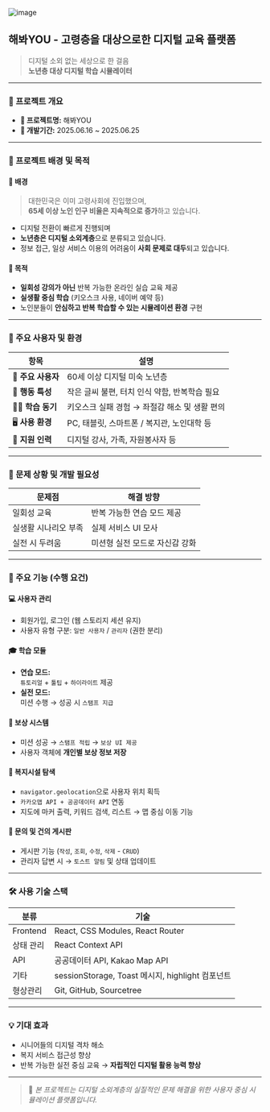 ![image](https://github.com/user-attachments/assets/41a95458-2e88-4c5c-a1be-3d992e2083fb)

## 해봐YOU - 고령층을 대상으로한 디지털 교육 플랫폼
> 디지털 소외 없는 세상으로 한 걸음  
> **노년층 대상 디지털 학습 시뮬레이터**

---

### 📅 프로젝트 개요

- **📌 프로젝트명:** 해봐YOU  
- **📆 개발기간:** 2025.06.16 ~ 2025.06.25

---

### 🧠 프로젝트 배경 및 목적

#### 📍 배경

> 대한민국은 이미 고령사회에 진입했으며,  
> **65세 이상 노인 인구 비율은 지속적으로 증가**하고 있습니다.

- 디지털 전환이 빠르게 진행되며
- **노년층은 디지털 소외계층**으로 분류되고 있습니다.
- 정보 접근, 일상 서비스 이용의 어려움이 **사회 문제로 대두**되고 있습니다.

#### 🎯 목적

- **일회성 강의가 아닌** 반복 가능한 온라인 실습 교육 제공
- **실생활 중심 학습** (키오스크 사용, 네이버 예약 등)
- 노인분들이 **안심하고 반복 학습할 수 있는 시뮬레이션 환경** 구현

---

### 👥 주요 사용자 및 환경

| 항목 | 설명 |
|------|------|
| 👵 **주요 사용자** | 60세 이상 디지털 미숙 노년층 |
| 💬 **행동 특성** | 작은 글씨 불편, 터치 인식 약함, 반복학습 필요 |
| 🧑‍🏫 **학습 동기** | 키오스크 실패 경험 → 좌절감 해소 및 생활 편의 |
| 🖥️ **사용 환경** | PC, 태블릿, 스마트폰 / 복지관, 노인대학 등 |
| 🙋 **지원 인력** | 디지털 강사, 가족, 자원봉사자 등 |

---

### 🚧 문제 상황 및 개발 필요성

| 문제점 | 해결 방향 |
|--------|------------|
| 일회성 교육 | 반복 가능한 연습 모드 제공 |
| 실생활 시나리오 부족 | 실제 서비스 UI 모사 |
| 실전 시 두려움 | 미션형 실전 모드로 자신감 강화 |

---

### 🔧 주요 기능 (수행 요건)

#### 💻 사용자 관리
- 회원가입, 로그인 (웹 스토리지 세션 유지)
- 사용자 유형 구분: `일반 사용자` / `관리자` (권한 분리)

#### 🎓 학습 모듈
- **연습 모드:**  
  `튜토리얼` + `툴팁` + `하이라이트` 제공
- **실전 모드:**  
  미션 수행 → 성공 시 `스탬프 지급`

#### 🎁 보상 시스템
- 미션 성공 → `스탬프 적립` → `보상 UI 제공`
- 사용자 객체에 **개인별 보상 정보 저장**

#### 📍 복지시설 탐색
- `navigator.geolocation`으로 사용자 위치 획득
- `카카오맵 API + 공공데이터 API` 연동
- 지도에 마커 출력, 키워드 검색, 리스트 → 맵 중심 이동 기능

#### 📝 문의 및 건의 게시판
- 게시판 기능 (`작성`, `조회`, `수정`, `삭제` - `CRUD`)
- 관리자 답변 시 → `토스트 알림` 및 상태 업데이트

---

### 🛠️ 사용 기술 스택

| 분류 | 기술 |
|------|------|
| Frontend | React, CSS Modules, React Router |
| 상태 관리 | React Context API |
| API | 공공데이터 API, Kakao Map API |
| 기타 | sessionStorage, Toast 메시지, highlight 컴포넌트 |
| 형상관리 | Git, GitHub, Sourcetree |

---

### 💡 기대 효과

- 시니어들의 디지털 격차 해소
- 복지 서비스 접근성 향상
- 반복 가능한 실전 중심 교육 → **자립적인 디지털 활용 능력 향상**

---

> 📎 *본 프로젝트는 디지털 소외계층의 실질적인 문제 해결을 위한 사용자 중심 시뮬레이션 플랫폼입니다.*
